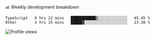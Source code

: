 📊 Weekly development breakdown
<!--START_SECTION:waka-->

```text
TypeScript   6 hrs 22 mins   ███████████▒░░░░░░░░░░░░░   45.45 %
Other        3 hrs 15 mins   █████▓░░░░░░░░░░░░░░░░░░░   23.30 %
```

<!--END_SECTION:waka-->

<img src="https://gpvc.arturio.dev/iqbalfasri" alt="Profile views"/>
